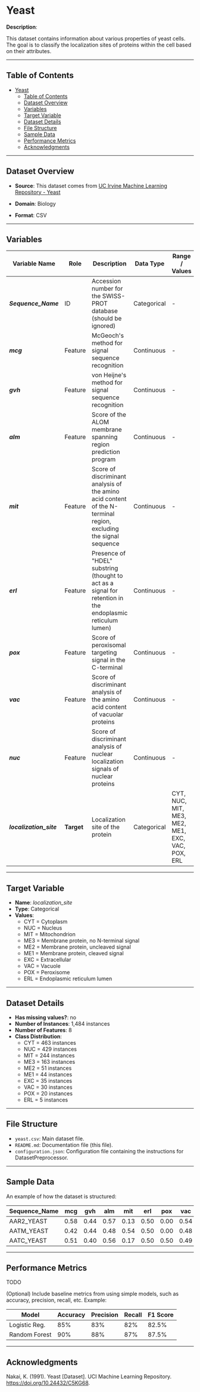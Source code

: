 # Yeast

**Description**:  

This dataset contains information about various properties of yeast cells. The goal is to classify the localization sites of proteins within the cell based on their attributes.

---

## Table of Contents
- [Yeast](#yeast)
  - [Table of Contents](#table-of-contents)
  - [Dataset Overview](#dataset-overview)
  - [Variables](#variables)
  - [Target Variable](#target-variable)
  - [Dataset Details](#dataset-details)
  - [File Structure](#file-structure)
  - [Sample Data](#sample-data)
  - [Performance Metrics](#performance-metrics)
  - [Acknowledgments](#acknowledgments)

---

## Dataset Overview

- **Source**: This dataset comes from [UC Irvine Machine Learning Repository - Yeast](https://archive.ics.uci.edu/dataset/110/yeast)
  
- **Domain**: Biology

- **Format**: CSV  

---

## Variables

| Variable Name | Role | Description | Data Type | Range / Values |
|---|---|---|---|---|
| ***Sequence_Name*** | ID | Accession number for the SWISS-PROT database (should be ignored) | Categorical | - |
| ***mcg*** | Feature | McGeoch's method for signal sequence recognition | Continuous | - |
| ***gvh*** | Feature | von Heijne's method for signal sequence recognition | Continuous | - |
| ***alm*** | Feature | Score of the ALOM membrane spanning region prediction program | Continuous | - |
| ***mit*** | Feature | Score of discriminant analysis of the amino acid content of the N-terminal region, excluding the signal sequence | Continuous | - |
| ***erl*** | Feature | Presence of "HDEL" substring (thought to act as a signal for retention in the endoplasmic reticulum lumen) | Continuous | - |
| ***pox*** | Feature | Score of peroxisomal targeting signal in the C-terminal | Continuous | - |
| ***vac*** | Feature | Score of discriminant analysis of the amino acid content of vacuolar proteins | Continuous | - |
| ***nuc*** | Feature | Score of discriminant analysis of nuclear localization signals of nuclear proteins | Continuous | - |
| ***localization_site*** | **Target** | Localization site of the protein | Categorical | CYT, NUC, MIT, ME3, ME2, ME1, EXC, VAC, POX, ERL |

---

## Target Variable

- **Name**: *localization_site*  
- **Type**: Categorical
- **Values**:
  - CYT = Cytoplasm
  - NUC = Nucleus
  - MIT = Mitochondrion
  - ME3 = Membrane protein, no N-terminal signal
  - ME2 = Membrane protein, uncleaved signal
  - ME1 = Membrane protein, cleaved signal
  - EXC = Extracellular
  - VAC = Vacuole
  - POX = Peroxisome
  - ERL = Endoplasmic reticulum lumen

---

## Dataset Details

- **Has missing values?**: no
- **Number of Instances**: 1,484 instances 
- **Number of Features**: 8
- **Class Distribution**:
  - CYT = 463 instances
  - NUC = 429 instances
  - MIT = 244 instances
  - ME3 = 163 instances
  - ME2 = 51 instances
  - ME1 = 44 instances
  - EXC = 35 instances
  - VAC = 30 instances
  - POX = 20 instances
  - ERL = 5 instances
 
---

## File Structure

- `yeast.csv`: Main dataset file.  
- `README.md`: Documentation file (this file).  
- `configuration.json`: Configuration file containing the instructions for DatasetPreprocessor.  

---

## Sample Data

An example of how the dataset is structured:

| Sequence_Name | mcg  | gvh  | alm  | mit  | erl | pox  | vac  | nuc  | localization_site |
|---|---|---|---|---|---|---|---|---|---|
| AAR2_YEAST | 0.58 | 0.44 | 0.57 | 0.13 | 0.50 | 0.00 | 0.54 | 0.22 | NUC |
| AATM_YEAST | 0.42 | 0.44 | 0.48 | 0.54 | 0.50 | 0.00 | 0.48 | 0.22 | MIT |
| AATC_YEAST | 0.51 | 0.40 | 0.56 | 0.17 | 0.50 | 0.50 | 0.49 | 0.22 | CYT |

---

## Performance Metrics

TODO

(Optional) Include baseline metrics from using simple models, such as accuracy, precision, recall, etc. Example:

| Model | Accuracy | Precision | Recall | F1 Score |
|---|---|---|---|---|
| Logistic Reg. | 85%      | 83%       | 82%    | 82.5%    |
| Random Forest | 90%      | 88%       | 87%    | 87.5%    |

---

## Acknowledgments

Nakai, K. (1991). Yeast [Dataset]. UCI Machine Learning Repository. https://doi.org/10.24432/C5KG68.
